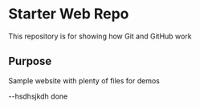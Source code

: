 # Starter Web Repo

This repository is for showing how Git and GitHub work

## Purpose

Sample website with plenty of files for demos

--hsdhsjkdh done